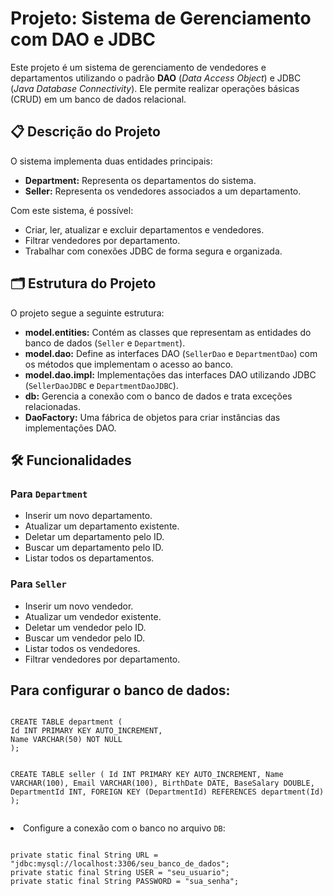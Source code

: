 <h1>Projeto: Sistema de Gerenciamento com DAO e JDBC</h1>
    <p>Este projeto é um sistema de gerenciamento de vendedores e departamentos utilizando o padrão <strong>DAO</strong> (<em>Data Access Object</em>) e JDBC (<em>Java Database Connectivity</em>). Ele permite realizar operações básicas (CRUD) em um banco de dados relacional.</p>
    
<h2>📋 Descrição do Projeto</h2>
<p>O sistema implementa duas entidades principais:</p>
<ul>
    <li><strong>Department:</strong> Representa os departamentos do sistema.</li>
    <li><strong>Seller:</strong> Representa os vendedores associados a um departamento.</li>
</ul>
<p>Com este sistema, é possível:</p>
<ul>
    <li>Criar, ler, atualizar e excluir departamentos e vendedores.</li>
    <li>Filtrar vendedores por departamento.</li>
    <li>Trabalhar com conexões JDBC de forma segura e organizada.</li>
</ul>

<h2>🗂️ Estrutura do Projeto</h2>
<p>O projeto segue a seguinte estrutura:</p>
<ul>
    <li><strong>model.entities:</strong> Contém as classes que representam as entidades do banco de dados (<code>Seller</code> e <code>Department</code>).</li>
    <li><strong>model.dao:</strong> Define as interfaces DAO (<code>SellerDao</code> e <code>DepartmentDao</code>) com os métodos que implementam o acesso ao banco.</li>
    <li><strong>model.dao.impl:</strong> Implementações das interfaces DAO utilizando JDBC (<code>SellerDaoJDBC</code> e <code>DepartmentDaoJDBC</code>).</li>
    <li><strong>db:</strong> Gerencia a conexão com o banco de dados e trata exceções relacionadas.</li>
    <li><strong>DaoFactory:</strong> Uma fábrica de objetos para criar instâncias das implementações DAO.</li>
</ul>

<h2>🛠️ Funcionalidades</h2>
<h3>Para <code>Department</code></h3>
<ul>
    <li>Inserir um novo departamento.</li>
    <li>Atualizar um departamento existente.</li>
    <li>Deletar um departamento pelo ID.</li>
    <li>Buscar um departamento pelo ID.</li>
    <li>Listar todos os departamentos.</li>
</ul>
<h3>Para <code>Seller</code></h3>
<ul>
    <li>Inserir um novo vendedor.</li>
    <li>Atualizar um vendedor existente.</li>
    <li>Deletar um vendedor pelo ID.</li>
    <li>Buscar um vendedor pelo ID.</li>
    <li>Listar todos os vendedores.</li>
    <li>Filtrar vendedores por departamento.</li>
</ul>


<h2>Para configurar o banco de dados:</h2>
    <pre><code>
CREATE TABLE department (
Id INT PRIMARY KEY AUTO_INCREMENT,
Name VARCHAR(50) NOT NULL
);

CREATE TABLE seller (
Id INT PRIMARY KEY AUTO_INCREMENT,
Name VARCHAR(100),
Email VARCHAR(100),
BirthDate DATE,
BaseSalary DOUBLE,
DepartmentId INT,
FOREIGN KEY (DepartmentId) REFERENCES department(Id)
);
    </code></pre>
</li>
<li>Configure a conexão com o banco no arquivo <code>DB</code>:
    <pre><code>
private static final String URL = "jdbc:mysql://localhost:3306/seu_banco_de_dados";
private static final String USER = "seu_usuario";
private static final String PASSWORD = "sua_senha";
    </code></pre>
</li>
